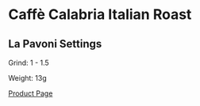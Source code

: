 
# Caffè Calabria Italian Roast

## La Pavoni Settings

Grind: 1 - 1.5

Weight: 13g



[Product Page](https://caffecalabria.com/product/italian/)